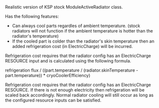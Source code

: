 Realistic version of KSP stock ModuleActiveRadiator class.

Has the following features:

* Can always cool parts regardles of ambient temperature. (stock radiators will not function if the ambient temperature is hotter than the radiator's temperature)
* If the cooled part is colder than the radiator's skin temperature then an added refrigeration cost (in ElectricCharge) will be incurred.

Refrigeration cost requires that the radiator config has an ElectricCharge RESOURCE input and is calculated using the following formula.

refrigeration flux / ((part.temperature / (radiator.skinTemperature - part.temperature)) * cryoCoolerEfficiency)

Refrigeration cost requires that the radiator config has an ElectricCharge RESOURCE. If there is not enough electricity then refrigeration will be scaled back accordingly. Normal radiator cooling will still occur as long as the configured resource inputs can be satisfied.
